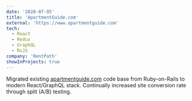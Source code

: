 ```yaml
---
date: '2020-07-05'
title: 'ApartmentGuide.com'
external: 'https://www.apartmentguide.com'
tech:
  - React
  - Redux
  - GraphQL
  - RxJS
company: 'RentPath'
showInProjects: true
---
```


Migrated existing [apartmentguide.com](https://www.apartmentguide.com) code base from Ruby-on-Rails to modern React/GraphQL stack. Continually increased site conversion rate through split (A/B) testing.
